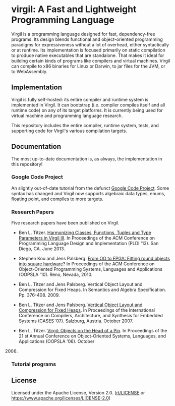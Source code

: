 # virgil: A Fast and Lightweight Programming Language

Virgil is a programming language designed for fast, dependency-free programs.
Its design blends functional and object-oriented programming paradigms for expressiveness
without a lot of overhead, either syntactically or at runtime.
Its implementation is focused primarily on static compilation to produce native
executables that are standalone.
That makes it ideal for building certain kinds of programs like compilers and virtual
machines.
Virgil can compile to x86 binaries for Linux or Darwin, to jar files for the JVM,
or to WebAssembly.

## Implementation

Virgil is fully self-hosted: its entire compiler and runtime system is implemented
in Virgil.
It can bootstrap (i.e. compiler compiles itself and all runtime code) on any of its
target platforms.
It is currently being used for virtual machine and programming language research.

This repository includes the entire compiler, runtime system, tests, and supporting code
for Virgil's various compilation targets.


## Documentation

The most up-to-date documentation is, as always, the implementation in this repository!

### Google Code Project

An slightly out-of-date tutorial from the defunct [Google Code Project](https://code.google.com/archive/p/virgil/).
Some syntax has changed and Virgil now supports algebraic data types, enums, floating point, and compiles to more targets.

### Research Papers

Five research papers have been published on Virgil.

* Ben L. Titzer. [Harmonizing Classes, Functions, Tuples and Type Parameters in Virgil III](https://dl.acm.org/doi/10.1145/2491956.2491962). In
Proceedings of the ACM Conference on Programming Language Design and Implementation
(PLDI '13). San Diego, CA. June 2013.

* Stephen Kou and Jens Palsberg. [From OO to FPGA: Fitting round objects into square hardware](https://dl.acm.org/doi/10.1145/1869459.1869470)? In
Proceedings of the ACM Conference on Object-Oriented Programming Systems, Languages and
Applications (OOPSLA '10). Reno, Nevada, 2010.

* Ben L. Titzer and Jens Palsberg. Vertical Object Layout and Compression for Fixed Heaps. In
Semantics and Algebra Specification. Pp. 376-408. 2009.

* Ben L. Titzer and Jens Palsberg. [Vertical Object Layout and Compression for Fixed Heaps](https://dl.acm.org/doi/10.1145/1289881.1289914). In
Proceedings of the International Conference on Compilers, Architecture, and Synthesis for
Embedded Systems (CASES ’07). Salzburg, Austria. October 2007.

* Ben L. Titzer. [Virgil: Objects on the Head of a Pin](https://dl.acm.org/doi/10.1145/1167473.1167489). In Proceedings of the 21 st Annual
Conference on Object-Oriented Systems, Languages, and Applications (OOPSLA '06). October
2006.

### Tutorial programs

## License

Licensed under the Apache License, Version 2.0. ([rt/LICENSE](LICENSE) or https://www.apache.org/licenses/LICENSE-2.0)

